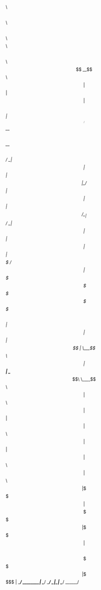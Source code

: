  $$$$$$\  $$\       $$\   $$\  $$$$$$\  $$\       $$$$$$$$\  $$$$$$\   $$$$$$\  
$$  __$$\ $$ |      $$ |  $$ |$$ ___$$\ $$ |      $$  _____|$$  __$$\ $$  __$$\ 
$$ /  \__|$$ |      $$ |  $$ |\_/   $$ |$$ |      $$ |      $$ /  \__|$$ /  \__|
$$ |      $$ |      $$ |  $$ |  $$$$$ / $$ |      $$$$$\    \$$$$$$\  \$$$$$$\  
$$ |      $$ |      $$ |  $$ |  \___$$\ $$ |      $$  __|    \____$$\  \____$$\ 
$$ |  $$\ $$ |      $$ |  $$ |$$\   $$ |$$ |      $$ |      $$\   $$ |$$\   $$ |
\$$$$$$  |$$$$$$$$\ \$$$$$$  |\$$$$$$  |$$$$$$$$\ $$$$$$$$\ \$$$$$$  |\$$$$$$  |
 \______/ \________| \______/  \______/ \________|\________| \______/  \______/ 
                                                                                
                                                                                
                                                                                


